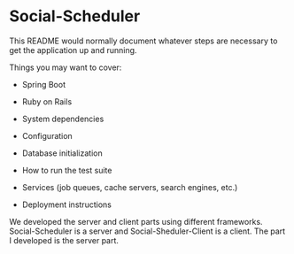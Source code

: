 # Social-Scheduler
This README would normally document whatever steps are necessary to get the application up and running.

Things you may want to cover:

* Spring Boot

* Ruby on Rails

* System dependencies

* Configuration

* Database initialization

* How to run the test suite

* Services (job queues, cache servers, search engines, etc.)

* Deployment instructions

We developed the server and client parts using different frameworks. Social-Scheduler is a server and Social-Sheduler-Client is a client. The part I developed is the server part.
